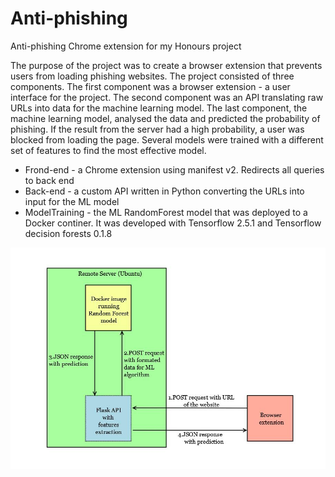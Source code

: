 # Anti-phishing
Anti-phishing Chrome extension for my Honours project

The purpose of the project was to create a browser extension that prevents users from loading phishing websites. The project consisted of three components. The first component was a browser extension - a user interface for the project. The second component was an API translating raw URLs into data for the machine learning model. The last component, the machine learning model, analysed the data and predicted the probability of phishing. If the result from the server had a high probability, a user was blocked from loading the page. Several models were trained with a different set of features to find the most effective model.

* Frond-end - a Chrome extension using manifest v2. Redirects all queries to back end
* Back-end - a custom API written in Python converting the URLs into input for the ML model
* ModelTraining - the ML RandomForest model that was deployed to a Docker continer. It was developed with Tensorflow 2.5.1 and Tensorflow decision forests 0.1.8

![Architecture of the system](img/architecture.jpg)
